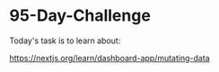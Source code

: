 # 95-Day-Challenge

Today's task is to learn about:

https://nextjs.org/learn/dashboard-app/mutating-data
